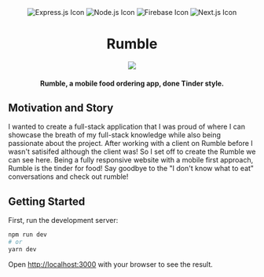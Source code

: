 <div align="center" width="100%">
  <img src="https://img.shields.io/badge/express.js-%23404d59.svg?style=for-the-badge&logo=express&logoColor=%2361DAFB" alt="Express.js Icon" />
  <img src="https://img.shields.io/badge/node.js-6DA55F?style=for-the-badge&logo=node.js&logoColor=white" alt="Node.js Icon" />
  <img src="https://img.shields.io/badge/firebase-%23039BE5.svg?style=for-the-badge&logo=firebase" alt="Firebase Icon" />
  <img src="https://img.shields.io/badge/Next-black?style=for-the-badge&logo=next.js&logoColor=white" alt="Next.js Icon" />
</div>

<h1 align="center">Rumble</h1>

<div align="center" width="100%">
    <img src="https://i.imgur.com/qcG7o3Y.png">
</div>

<h4 align="center">Rumble, a mobile food ordering app, done Tinder style.</h4>

## Motivation and Story
I wanted to create a full-stack application that I was proud of where I can showcase the breath of my full-stack knowledge while also being passionate about the project. After working with a client on Rumble before I wasn't satisifed although the client was! So I set off to create the Rumble we can see here. Being a fully responsive website with a mobile first approach, Rumble is the tinder for food! Say goodbye to the "I don't know what to eat" conversations and check out rumble! 

## Getting Started

First, run the development server:

```bash
npm run dev
# or
yarn dev
```

Open [http://localhost:3000](http://localhost:3000) with your browser to see the result.
